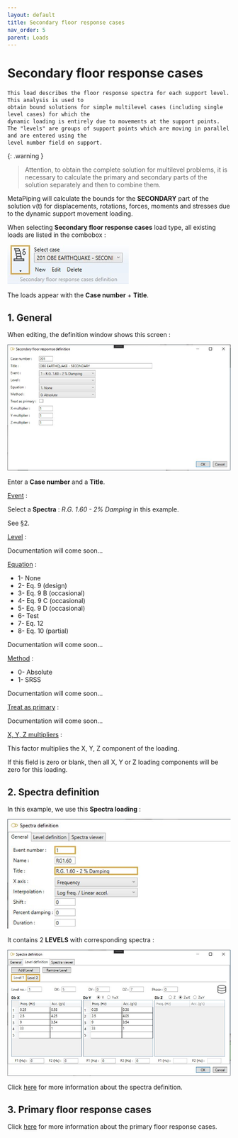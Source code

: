 ```yaml
---
layout: default
title: Secondary floor response cases
nav_order: 5
parent: Loads
---
```


# Secondary floor response cases

    This load describes the floor response spectra for each support level. This analysis is used to
    obtain bound solutions for simple multilevel cases (including single level cases) for which the
    dynamic loading is entirely due to movements at the support points.
    The "levels" are groups of support points which are moving in parallel and are entered using the
    level number field on support.

{: .warning }
>Attention, to obtain the complete solution for multilevel problems, it is necessary to calculate the primary and secondary parts of the solution separately and then to combine them.

MetaPiping will calculate the bounds for the **SECONDARY** part of the solution v(t) for displacements, rotations, forces, moments and stresses due to the dynamic support movement loading.

When selecting **Secondary floor response cases** load type, all existing loads are listed in the combobox :

![Image](../Images/Load22.jpg)

The loads appear with the **Case number** + **Title**.

## 1. General

When editing, the definition window shows this screen :

![Image](../Images/Load23.jpg)

Enter a **Case number** and a **Title**.

<ins>Event</ins> :

Select a **Spectra** : *R.G. 1.60 - 2% Damping* in this example.

See §2.

<ins>Level</ins> :

Documentation will come soon…

<ins>Equation</ins> :

- 1- None
- 2- Eq. 9 (design)
- 3- Eq. 9 B (occasional)
- 4- Eq. 9 C (occasional)
- 5- Eq. 9 D (occasional)
- 6- Test
- 7- Eq. 12
- 8- Eq. 10 (partial)

Documentation will come soon…

<ins>Method</ins> :

- 0- Absolute
- 1- SRSS

Documentation will come soon…

<ins>Treat as primary</ins> :

Documentation will come soon…

<ins>X, Y, Z multipliers</ins> :

This factor multiplies the X, Y, Z component of the loading.

 If this field is zero or blank, then all X, Y or Z loading components will be zero for this loading.

## 2. Spectra definition

In this example, we use this **Spectra loading** :

![Image](../Images/Load20.jpg)

It contains 2 **LEVELS** with corresponding spectra :

![Image](../Images/Load21.jpg)

Click [here](https://documentation.metapiping.com/Loads/Spectra.html) for more information about the spectra definition.

## 3. Primary floor response cases

Click [here](https://documentation.metapiping.com/Loads/PrimaryCases.html) for more information about the primary floor response cases.